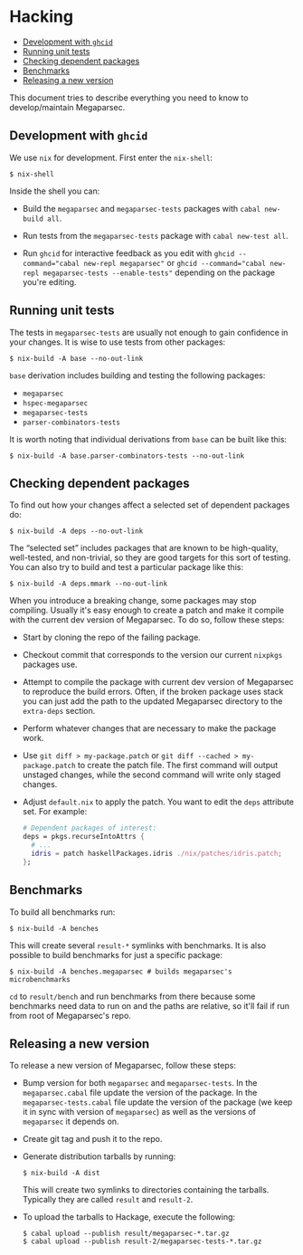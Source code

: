 # Hacking

* [Development with `ghcid`](#development-with-ghcid)
* [Running unit tests](#running-unit-tests)
* [Checking dependent packages](#checking-dependent-packages)
* [Benchmarks](#benchmarks)
* [Releasing a new version](#releasing-a-new-version)

This document tries to describe everything you need to know to
develop/maintain Megaparsec.

## Development with `ghcid`

We use `nix` for development. First enter the `nix-shell`:

```console
$ nix-shell
```

Inside the shell you can:

* Build the `megaparsec` and `megaparsec-tests` packages with `cabal
  new-build all`.

* Run tests from the `megaparsec-tests` package with `cabal new-test all`.

* Run `ghcid` for interactive feedback as you edit with `ghcid
  --command="cabal new-repl megaparsec"` or `ghcid --command="cabal new-repl
  megaparsec-tests --enable-tests"` depending on the package you're editing.

## Running unit tests

The tests in `megaparsec-tests` are usually not enough to gain confidence in
your changes. It is wise to use tests from other packages:

```console
$ nix-build -A base --no-out-link
```

`base` derivation includes building and testing the following packages:

* `megaparsec`
* `hspec-megaparsec`
* `megaparsec-tests`
* `parser-combinators-tests`

It is worth noting that individual derivations from `base` can be built like
this:

```console
$ nix-build -A base.parser-combinators-tests --no-out-link
```

## Checking dependent packages

To find out how your changes affect a selected set of dependent packages do:

```console
$ nix-build -A deps --no-out-link
```

The “selected set” includes packages that are known to be high-quality,
well-tested, and non-trivial, so they are good targets for this sort of
testing. You can also try to build and test a particular package like this:

```console
$ nix-build -A deps.mmark --no-out-link
```

When you introduce a breaking change, some packages may stop compiling.
Usually it's easy enough to create a patch and make it compile with the
current dev version of Megaparsec. To do so, follow these steps:

* Start by cloning the repo of the failing package.

* Checkout commit that corresponds to the version our current `nixpkgs`
  packages use.

* Attempt to compile the package with current dev version of Megaparsec to
  reproduce the build errors. Often, if the broken package uses stack you
  can just add the path to the updated Megaparsec directory to the
  `extra-deps` section.

* Perform whatever changes that are necessary to make the package work.

* Use `git diff > my-package.patch` or `git diff --cached >
  my-package.patch` to create the patch file. The first command will output
  unstaged changes, while the second command will write only staged changes.

* Adjust `default.nix` to apply the patch. You want to edit the `deps`
  attribute set. For example:

  ```nix
  # Dependent packages of interest:
  deps = pkgs.recurseIntoAttrs {
    # ...
    idris = patch haskellPackages.idris ./nix/patches/idris.patch;
  };
  ```

## Benchmarks

To build all benchmarks run:

```console
$ nix-build -A benches
```

This will create several `result-*` symlinks with benchmarks. It is also
possible to build benchmarks for just a specific package:

```console
$ nix-build -A benches.megaparsec # builds megaparsec's microbenchmarks
```

`cd` to `result/bench` and run benchmarks from there because some benchmarks
need data to run on and the paths are relative, so it'll fail if run from
root of Megaparsec's repo.

## Releasing a new version

To release a new version of Megaparsec, follow these steps:

* Bump version for both `megaparsec` and `megaparsec-tests`. In the
  `megaparsec.cabal` file update the version of the package. In the
  `megaparsec-tests.cabal` file update the version of the package (we keep
  it in sync with version of `megaparsec`) as well as the versions of
  `megaparsec` it depends on.

* Create git tag and push it to the repo.

* Generate distribution tarballs by running:

  ```console
  $ nix-build -A dist
  ```

  This will create two symlinks to directories containing the tarballs.
  Typically they are called `result` and `result-2`.

* To upload the tarballs to Hackage, execute the following:

  ```console
  $ cabal upload --publish result/megaparsec-*.tar.gz
  $ cabal upload --publish result-2/megaparsec-tests-*.tar.gz
  ```
